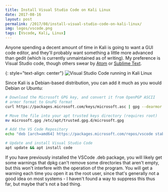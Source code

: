 ```yaml
---
title: Install Visual Studio Code on Kali Linux
date: 2017-08-16
layout: post
permalink: /2017/08/install-visual-studio-code-on-kali-linux/
img: logos/vscode.png
tags: [Vscode, Kali, Linux]
---
```

Anyone spending a decent amount of time in Kali is going to want a GUI code editor, and they'll probably want something a little more advanced than gedit (which is currently unmaintained as of writing). My preference is Visual Studio code, though others swear by [Atom](https://atom.io/) or [Sublime Text](https://www.sublimetext.com/).

{: style="text-align: center"}
![Visual Studio Code running in Kali Linux]({{site.baseurl}}/assets/img/2017/2017-08-16-vscode-in-kali.jpg)

Since Kali is a Debian-based distribution, you can add it much as you would Debian or Ubuntu:

``` sh
# Download the Microsoft GPG key, and convert it from OpenPGP ASCII 
# armor format to GnuPG format
curl https://packages.microsoft.com/keys/microsoft.asc | gpg --dearmor > microsoft.gpg

# Move the file into your apt trusted keys directory (requires root)
mv microsoft.gpg /etc/apt/trusted.gpg.d/microsoft.gpg

# Add the VS Code Repository
echo "deb [arch=amd64] https://packages.microsoft.com/repos/vscode stable main" > /etc/apt/sources.list.d/vscode.list

# Update and install Visual Studio Code 
apt update && apt install code
```

If you have previously installed the VSCode .deb package, you will likely get some warnings that dpkg can't remove some directories that aren't empty, but this won't interfere with the operation of the program. You will get a warning each time you open it as the root user, since that's generally not a good idea on most systems - I haven't found a way to suppress this thus far, but maybe that's not a bad thing.
